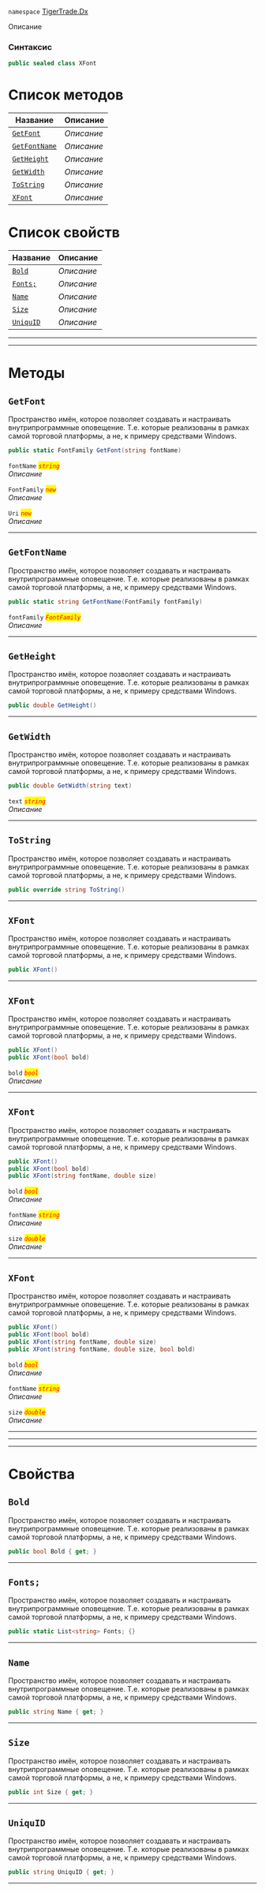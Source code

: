 
`namespace` [TigerTrade.Dx](../TigerTrade.Dx.md)


Описание

### Синтаксис
```csharp
public sealed class XFont
```


# Список методов
| Название | Описание |
| --- | --- |
| [`GetFont`](#GetFont-m) | *Описание* |
| [`GetFontName`](#GetFontName-m) | *Описание* |
| [`GetHeight`](#GetHeight-m) | *Описание* |
| [`GetWidth`](#GetWidth-m) | *Описание* |
| [`ToString`](#ToString-m) | *Описание* |
| [`XFont`](#XFont-m) | *Описание* |

# Список свойств
| Название | Описание |
| --- | --- |
| [`Bold`](#Bold-p) | *Описание* |
| [`Fonts;`](#Fonts;-p) | *Описание* |
| [`Name`](#Name-p) | *Описание* |
| [`Size`](#Size-p) | *Описание* |
| [`UniquID`](#UniquID-p) | *Описание* |





***  
***  
# Методы

## `GetFont`<a href="GetFont-m" id="GetFont-m"></a>
Пространство имён, которое позволяет создавать и настраивать внутрипрограммные оповещение. Т.е. которые реализованы в рамках самой торговой платформы, а не, к примеру средствами Windows.

```csharp
public static FontFamily GetFont(string fontName)
```

`fontName` <mark style="color:red;">*`string`*</mark>  
 *Описание*  

`FontFamily` <mark style="color:red;">*`new`*</mark>  
 *Описание*  

`Uri` <mark style="color:red;">*`new`*</mark>  
 *Описание*  


***  

## `GetFontName`<a href="GetFontName-m" id="GetFontName-m"></a>
Пространство имён, которое позволяет создавать и настраивать внутрипрограммные оповещение. Т.е. которые реализованы в рамках самой торговой платформы, а не, к примеру средствами Windows.

```csharp
public static string GetFontName(FontFamily fontFamily)
```
`fontFamily` <mark style="color:red;">*`FontFamily`*</mark>  
 *Описание*  


***  

## `GetHeight`<a href="GetHeight-m" id="GetHeight-m"></a>
Пространство имён, которое позволяет создавать и настраивать внутрипрограммные оповещение. Т.е. которые реализованы в рамках самой торговой платформы, а не, к примеру средствами Windows.

```csharp
public double GetHeight()
```

***  

## `GetWidth`<a href="GetWidth-m" id="GetWidth-m"></a>
Пространство имён, которое позволяет создавать и настраивать внутрипрограммные оповещение. Т.е. которые реализованы в рамках самой торговой платформы, а не, к примеру средствами Windows.

```csharp
public double GetWidth(string text)
```

`text` <mark style="color:red;">*`string`*</mark>  
 *Описание*  


***  

## `ToString`<a href="ToString-m" id="ToString-m"></a>
Пространство имён, которое позволяет создавать и настраивать внутрипрограммные оповещение. Т.е. которые реализованы в рамках самой торговой платформы, а не, к примеру средствами Windows.

```csharp
public override string ToString()
```

***  

## `XFont`<a href="XFont-m" id="XFont-m"></a>
Пространство имён, которое позволяет создавать и настраивать внутрипрограммные оповещение. Т.е. которые реализованы в рамках самой торговой платформы, а не, к примеру средствами Windows.

```csharp
public XFont()
```

***  

## `XFont`<a href="XFont-m" id="XFont-m"></a>
Пространство имён, которое позволяет создавать и настраивать внутрипрограммные оповещение. Т.е. которые реализованы в рамках самой торговой платформы, а не, к примеру средствами Windows.

```csharp
public XFont()
public XFont(bool bold)
```

`bold` <mark style="color:red;">*`bool`*</mark>  
 *Описание*  


***  

## `XFont`<a href="XFont-m" id="XFont-m"></a>
Пространство имён, которое позволяет создавать и настраивать внутрипрограммные оповещение. Т.е. которые реализованы в рамках самой торговой платформы, а не, к примеру средствами Windows.

```csharp
public XFont()
public XFont(bool bold)
public XFont(string fontName, double size)
```

`bold` <mark style="color:red;">*`bool`*</mark>  
 *Описание*  

`fontName` <mark style="color:red;">*`string`*</mark>  
 *Описание*  

`size` <mark style="color:red;">*`double`*</mark>  
 *Описание*  


***  

## `XFont`<a href="XFont-m" id="XFont-m"></a>
Пространство имён, которое позволяет создавать и настраивать внутрипрограммные оповещение. Т.е. которые реализованы в рамках самой торговой платформы, а не, к примеру средствами Windows.

```csharp
public XFont()
public XFont(bool bold)
public XFont(string fontName, double size)
public XFont(string fontName, double size, bool bold)
```

`bold` <mark style="color:red;">*`bool`*</mark>  
 *Описание*  

`fontName` <mark style="color:red;">*`string`*</mark>  
 *Описание*  

`size` <mark style="color:red;">*`double`*</mark>  
 *Описание*  


***  
***  
 ***  
# Свойства

## `Bold`<a href="Bold-p" id="Bold-p"></a>
Пространство имён, которое позволяет создавать и настраивать внутрипрограммные оповещение. Т.е. которые реализованы в рамках самой торговой платформы, а не, к примеру средствами Windows.

```csharp
public bool Bold { get; }
```  
***

## `Fonts;`<a href="Fonts;-p" id="Fonts;-p"></a>
Пространство имён, которое позволяет создавать и настраивать внутрипрограммные оповещение. Т.е. которые реализованы в рамках самой торговой платформы, а не, к примеру средствами Windows.

```csharp
public static List<string> Fonts; {}
```  
***

## `Name`<a href="Name-p" id="Name-p"></a>
Пространство имён, которое позволяет создавать и настраивать внутрипрограммные оповещение. Т.е. которые реализованы в рамках самой торговой платформы, а не, к примеру средствами Windows.

```csharp
public string Name { get; }
```  
***

## `Size`<a href="Size-p" id="Size-p"></a>
Пространство имён, которое позволяет создавать и настраивать внутрипрограммные оповещение. Т.е. которые реализованы в рамках самой торговой платформы, а не, к примеру средствами Windows.

```csharp
public int Size { get; }
```  
***

## `UniquID`<a href="UniquID-p" id="UniquID-p"></a>
Пространство имён, которое позволяет создавать и настраивать внутрипрограммные оповещение. Т.е. которые реализованы в рамках самой торговой платформы, а не, к примеру средствами Windows.

```csharp
public string UniquID { get; }
```  
***

